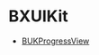 # BXUIKit

<!-- It is a custom progress view, you can change color & image. -->
+ [BUKProgressView](https://github.com/iException/BUKProgressView)
